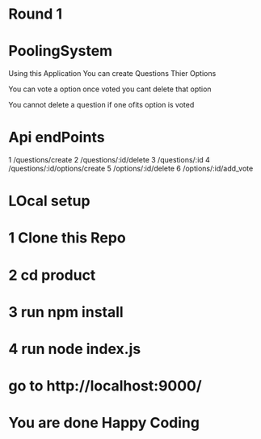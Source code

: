 # Round 1 

# PoolingSystem

Using this Application You can create Questions Thier Options 

You can vote a option once voted you cant delete that option 

You cannot delete a question  if one ofits option is voted

# Api endPoints

1 /questions/create
2 /questions/:id/delete
3 /questions/:id
4 /questions/:id/options/create
5 /options/:id/delete
6 /options/:id/add_vote


# LOcal setup 

# 1 Clone this Repo 
# 2 cd product
# 3 run npm install
# 4 run node index.js

# go to http://localhost:9000/




# You are done Happy Coding